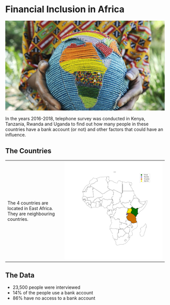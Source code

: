 # Financial Inclusion in Africa

![](/plots_and_pictures/africa_symbol_big.png)

In the years 2016-2018, telephone survey was conducted in Kenya, Tanzania, Rwanda and Uganda to find out how many people in these countries have a bank account (or not) and other factors that could have an influence.

## The Countries
|  |  |
|---|---|
| The 4 countries are located in East Africa. <br/> They are neighbouring countries.| ![Afria_Overview](/plots_and_pictures/africa_overview.png) |



## The Data

* 23,500 people were interviewed <br/>
* 14% of the people use a bank account
* 86% have no access to a bank account